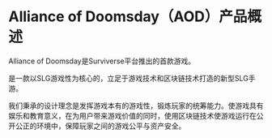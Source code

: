 # Alliance of Doomsday（AOD）产品概述

Alliance of Doomsday是Surviverse平台推出的首款游戏。

是一款以SLG游戏性为核心的，立足于游戏技术和区块链技术打造的新型SLG手游。

我们秉承的设计理念是发挥游戏本有的游戏性，锻炼玩家的统筹能力。使游戏具有娱乐和教育意义，在为用户带来游戏价值的同时，使用区块链技术使游戏运行在公开公正的环境中，保障玩家之间的游戏公平与资产安全。
